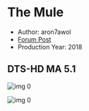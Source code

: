 # The Mule

* Author: aron7awol
* [Forum Post](https://www.avsforum.com/threads/bass-eq-for-filtered-movies.2995212/post-57770720)
* Production Year: 2018

## DTS-HD MA 5.1

![img 0](https://i.imgur.com/PpGef65.jpg)

![img 0](https://i.imgur.com/KNTUi13.png)

